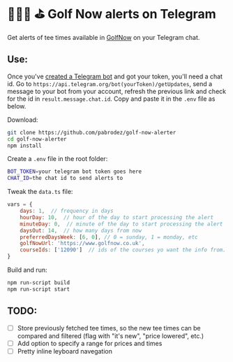 # 🏌🏽‍♀️ ⛳ Golf Now alerts on Telegram
Get alerts of tee times available in [GolfNow](https://www.golfnow.co.uk/) on your Telegram chat.

## Use:
Once you've [created a Telegram bot](https://core.telegram.org/bots#6-botfather) and got your token, you'll need a chat id.
Go to `https://api.telegram.org/bot(yourToken)/getUpdates`, send a message to your bot from your account, refresh the previous link and check for the id in
`result.message.chat.id`. Copy and paste it in the `.env` file as below.

Download:
```bash
git clone https://github.com/pabrodez/golf-now-alerter
cd golf-now-alerter
npm install
``` 
Create a `.env` file in the root folder:
```bash
BOT_TOKEN=your telegram bot token goes here
CHAT_ID=the chat id to send alerts to
```
Tweak the `data.ts` file:
```javascript
vars = {
    days: 1,  // frequency in days
    hourDay: 10,  // hour of the day to start processing the alert
    minuteDay: 0,  // minute of the day to start processing the alert
    daysOut: 14,  // how many days from now
    preferredDaysWeek: [6, 0], // 0 = sunday, 1 = monday, etc
    golfNowUrl: 'https://www.golfnow.co.uk',
    courseIds: ['12090']  // ids of the courses yo want the info from. This is found in the URL of the golf course at GolfNow website
}
```
Build and run:
```bash
npm run-script build
npm run-script start
```

## TODO:
- [ ] Store previously fetched tee times, so the new tee times can be compared and filtered (flag with "it's new", "price lowered", etc.)
- [ ] Add option to specify a range for prices and times
- [ ] Pretty inline leyboard navegation